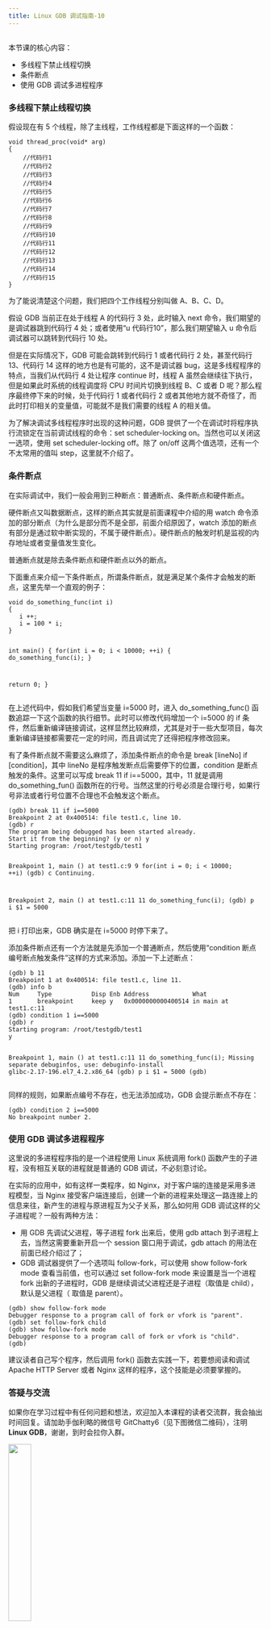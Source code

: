 ```yaml
---
title: Linux GDB 调试指南-10
---
```

<article id="topicContainer" class="column_content"><h2 class="topic_title"></h2><div><p>本节课的核心内容：</p>
<ul>
<li>多线程下禁止线程切换</li>
<li>条件断点</li>
<li>使用 GDB 调试多进程程序</li>
</ul>
<h3 id="">多线程下禁止线程切换</h3>
<p>假设现在有 5 个线程，除了主线程，工作线程都是下面这样的一个函数：</p>
<pre><code>void thread_proc(void* arg)
{
    //代码行1
    //代码行2
    //代码行3
    //代码行4
    //代码行5
    //代码行6
    //代码行7
    //代码行8
    //代码行9
    //代码行10
    //代码行11
    //代码行12
    //代码行13
    //代码行14
    //代码行15
}
</code></pre>
<p>为了能说清楚这个问题，我们把四个工作线程分别叫做 A、B、C、D。</p>
<p>假设 GDB 当前正在处于线程 A 的代码行 3 处，此时输入 next 命令，我们期望的是调试器跳到代码行 4 处；或者使用“u 代码行10”，那么我们期望输入 u 命令后调试器可以跳转到代码行 10 处。</p>
<p>但是在实际情况下，GDB 可能会跳转到代码行 1 或者代码行 2 处，甚至代码行 13、代码行 14 这样的地方也是有可能的，这不是调试器 bug，这是多线程程序的特点，当我们从代码行 4 处让程序 continue 时，线程 A 虽然会继续往下执行，但是如果此时系统的线程调度将 CPU 时间片切换到线程 B、C 或者 D 呢？那么程序最终停下来的时候，处于代码行 1 或者代码行 2 或者其他地方就不奇怪了，而此时打印相关的变量值，可能就不是我们需要的线程 A 的相关值。</p>
<p>为了解决调试多线程程序时出现的这种问题，GDB 提供了一个在调试时将程序执行流锁定在当前调试线程的命令：set scheduler-locking on。当然也可以关闭这一选项，使用 set scheduler-locking off。除了 on/off 这两个值选项，还有一个不太常用的值叫 step，这里就不介绍了。</p>
<h3 id="-1">条件断点</h3>
<p>在实际调试中，我们一般会用到三种断点：普通断点、条件断点和硬件断点。</p>
<p>硬件断点又叫数据断点，这样的断点其实就是前面课程中介绍的用 watch 命令添加的部分断点（为什么是部分而不是全部，前面介绍原因了，watch 添加的断点有部分是通过软中断实现的，不属于硬件断点）。硬件断点的触发时机是监视的内存地址或者变量值发生变化。</p>
<p>普通断点就是除去条件断点和硬件断点以外的断点。</p>
<p>下面重点来介绍一下条件断点，所谓条件断点，就是满足某个条件才会触发的断点，这里先举一个直观的例子：</p>
<pre><code>void do_something_func(int i)
{
   i ++;
   i = 100 * i;
}

int main()
{
   for(int i = 0; i &lt; 10000; ++i)
   {
      do_something_func(i);
   }

   return 0;
}
</code></pre>
<p>在上述代码中，假如我们希望当变量 i=5000 时，进入 do_something_func() 函数追踪一下这个函数的执行细节。此时可以修改代码增加一个 i=5000 的 if 条件，然后重新编译链接调试，这样显然比较麻烦，尤其是对于一些大型项目，每次重新编译链接都需要花一定的时间，而且调试完了还得把程序修改回来。</p>
<p>有了条件断点就不需要这么麻烦了，添加条件断点的命令是 break [lineNo] if [condition]，其中 lineNo 是程序触发断点后需要停下的位置，condition 是断点触发的条件。这里可以写成 break 11 if i==5000，其中，11 就是调用 do_something_fun() 函数所在的行号。当然这里的行号必须是合理行号，如果行号非法或者行号位置不合理也不会触发这个断点。</p>
<pre><code>(gdb) break 11 if i==5000       
Breakpoint 2 at 0x400514: file test1.c, line 10.
(gdb) r
The program being debugged has been started already.
Start it from the beginning? (y or n) y
Starting program: /root/testgdb/test1 

Breakpoint 1, main () at test1.c:9
9          for(int i = 0; i &lt; 10000; ++i)
(gdb) c
Continuing.

Breakpoint 2, main () at test1.c:11
11            do_something_func(i);
(gdb) p i
$1 = 5000
</code></pre>
<p>把 i 打印出来，GDB 确实是在 i=5000 时停下来了。</p>
<p>添加条件断点还有一个方法就是先添加一个普通断点，然后使用“condition 断点编号断点触发条件”这样的方式来添加。添加一下上述断点：</p>
<pre><code>(gdb) b 11
Breakpoint 1 at 0x400514: file test1.c, line 11.
(gdb) info b
Num     Type           Disp Enb Address            What
1       breakpoint     keep y   0x0000000000400514 in main at test1.c:11
(gdb) condition 1 i==5000
(gdb) r
Starting program: /root/testgdb/test1 
y

Breakpoint 1, main () at test1.c:11
11            do_something_func(i);
Missing separate debuginfos, use: debuginfo-install glibc-2.17-196.el7_4.2.x86_64
(gdb) p i
$1 = 5000
(gdb) 
</code></pre>
<p>同样的规则，如果断点编号不存在，也无法添加成功，GDB 会提示断点不存在：</p>
<pre><code>(gdb) condition 2 i==5000
No breakpoint number 2.
</code></pre>
<h3 id="gdb">使用 GDB 调试多进程程序</h3>
<p>这里说的多进程程序指的是一个进程使用 Linux 系统调用 fork() 函数产生的子进程，没有相互关联的进程就是普通的 GDB 调试，不必刻意讨论。</p>
<p>在实际的应用中，如有这样一类程序，如 Nginx，对于客户端的连接是采用多进程模型，当 Nginx 接受客户端连接后，创建一个新的进程来处理这一路连接上的信息来往，新产生的进程与原进程互为父子关系，那么如何用 GDB 调试这样的父子进程呢？一般有两种方法：</p>
<ul>
<li>用 GDB 先调试父进程，等子进程 fork 出来后，使用 gdb attach 到子进程上去，当然这需要重新开启一个 session 窗口用于调试，gdb attach 的用法在前面已经介绍过了；</li>
<li>GDB 调试器提供了一个选项叫 follow-fork，可以使用 show follow-fork mode 查看当前值，也可以通过 set follow-fork mode 来设置是当一个进程 fork 出新的子进程时，GDB 是继续调试父进程还是子进程（取值是 child），默认是父进程（ 取值是 parent）。</li>
</ul>
<pre><code>(gdb) show follow-fork mode     
Debugger response to a program call of fork or vfork is "parent".
(gdb) set follow-fork child
(gdb) show follow-fork mode
Debugger response to a program call of fork or vfork is "child".
(gdb) 
</code></pre>
<p>建议读者自己写个程序，然后调用 fork() 函数去实践一下，若要想阅读和调试 Apache HTTP Server 或者 Nginx 这样的程序，这个技能是必须要掌握的。</p>
<h3 id="-2">答疑与交流</h3>
<p>如果你在学习过程中有任何问题和想法，欢迎加入本课程的读者交流群，我会抽出时间回复。请加助手伽利略的微信号 GitChatty6（见下图微信二维码），注明 <strong>Linux GDB</strong>，谢谢，到时会拉你入群。</p>
<p><img src="https://images.gitbook.cn/FmCFWs9SvHlH97TzbNXMCR4Z2mp0"  width = "30%" /></p></div></article>